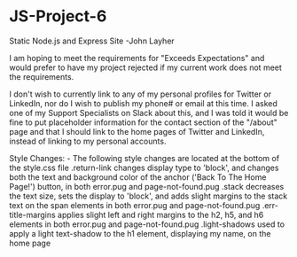 # JS-Project-6
 Static Node.js and Express Site
-John Layher

I am hoping to meet the requirements for "Exceeds Expectations" and would prefer to have my project rejected if my current work does not meet the requirements.

I don't wish to currently link to any of my personal profiles for Twitter or LinkedIn, nor do I wish to publish my phone# or email at this time.  I asked
one of my Support Specialists on Slack about this, and I was told it would be fine to put placeholder information for the contact section of the "/about" page
and that I should link to the home pages of Twitter and LinkedIn, instead of linking to my personal accounts.  




Style Changes:
    - The following style changes are located at the bottom of the style.css file
        .return-link
            changes display type to 'block', and changes both the text and background color of the anchor ('Back To The Home Page!') button, in both error.pug and page-not-found.pug
        .stack
            decreases the text size, sets the display to 'block', and adds slight margins to the stack text on the span elements in both error.pug and page-not-found.pug
        .err-title-margins
            applies slight left and right margins to the h2, h5, and h6 elements in both error.pug and page-not-found.pug
        .light-shadows
            used to apply a light text-shadow to the h1 element, displaying my name, on the home page